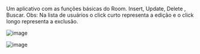 Um aplicativo com as funções básicas do Room. Insert, Update, Delete , Buscar.
Obs: Na lista de usuários o click curto representa a edição e o click longo representa a exclusão.

![image](https://user-images.githubusercontent.com/87837294/189548982-d1c34ff4-e0b7-405e-abe0-668a591efa68.png)

![image](https://user-images.githubusercontent.com/87837294/189548993-f7966d2b-9d98-46a9-a0f5-1d08a181a29a.png)
